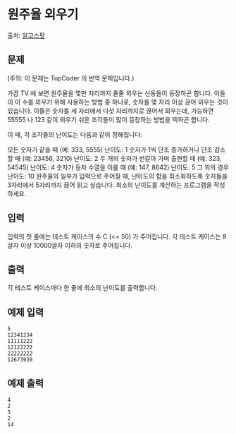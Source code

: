 # 원주율 외우기
출처: [알고스팟](https://algospot.com/judge/problem/read/PI)

## 문제
(주의: 이 문제는 TopCoder 의 번역 문제입니다.)

가끔 TV 에 보면 원주율을 몇만 자리까지 줄줄 외우는 신동들이 등장하곤 합니다. 이들이 이 수를 외우기 위해 사용하는 방법 중 하나로, 숫자를 몇 자리 이상 끊어 외우는 것이 있습니다. 이들은 숫자를 세 자리에서 다섯 자리까지로 끊어서 외우는데, 가능하면 55555 나 123 같이 외우기 쉬운 조각들이 많이 등장하는 방법을 택하곤 합니다.

이 때, 각 조각들의 난이도는 다음과 같이 정해집니다:

모든 숫자가 같을 때 (예: 333, 5555) 난이도: 1
숫자가 1씩 단조 증가하거나 단조 감소할 때 (예: 23456, 3210) 난이도: 2
두 개의 숫자가 번갈아 가며 출현할 때 (예: 323, 54545) 난이도: 4
숫자가 등차 수열을 이룰 때 (예: 147, 8642) 난이도: 5
그 외의 경우 난이도: 10
원주율의 일부가 입력으로 주어질 때, 난이도의 합을 최소화하도록 숫자들을 3자리에서 5자리까지 끊어 읽고 싶습니다. 최소의 난이도를 계산하는 프로그램을 작성하세요.

## 입력
입력의 첫 줄에는 테스트 케이스의 수 C (<= 50) 가 주어집니다. 각 테스트 케이스는 8글자 이상 10000글자 이하의 숫자로 주어집니다.

## 출력
각 테스트 케이스마다 한 줄에 최소의 난이도를 출력합니다.

## 예제 입력
```
5 
12341234 
11111222 
12122222 
22222222 
12673939 
```

## 예제 출력
```
4
2
5
2
14
```